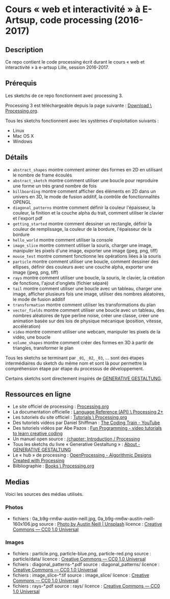 # Cours « web et interactivité » à E-Artsup, code processing (2016-2017)

## Description

Ce repo contient le code processing écrit durant le cours « web et interactivité » à e-artsup Lille, session 2016-2017.

## Prérequis

Les sketchs de ce repo fonctionnent avec processing 3.

Processing 3 est téléchargeable depuis la page suivante : [Download \ Processing.org](https://processing.org/download/?processing).

Tous les sketchs fonctionnent avec les systèmes d'exploitation suivants :
- Linux
- Mac OS X
- Windows

## Détails

- `abstract_shapes` montre comment animer des formes en 2D en utilisant le nombre de frame écoulés
- `abstract_sketch` montre comment utiliser une boucle pour reproduire une forme un très grand nombre de fois
- `billboarding` montre comment afficher des éléments en 2D dans un univers en 3D, le mode de fusion additif, la contrôle de fonctionnalités OPENGL
- `diagonal_patterns` montre comment définir la couleur l'épaisseur, la couleur, la finition et la couche alpha du trait, comment utiliser le clavier et l'export pdf
- `getting_started` montre comment dessiner un rectangle, définir la couleur de remplissage, la couleur de la bordure, l'épaisseur de la bordure
- `hello_world` montre comment utiliser la console
- `image_slice` montre comment utiliser la souris, charger une image, manipuler les pixels d'une image, exporter une image (jpeg, png, tiff)
- `mouse_test` montre comment fonctionne les opérations liées à la souris
- `particle` montre comment utiliser une boucle, comment dessiner des ellipses, définir des couleurs avec une couche alpha, exporter une image (jpeg, png, tiff)
- `rays` montre comment utiliser une boucle, la souris, le clavier, la création de fonctions, l'ajout d'onglets (fichier séparé)
- `tail` montre comment utiliser une boucle avec un tableau, charger une image, afficher plusieurs fois une image, utiliser des nombres aléatoires, le mode de fusion additif
- `transformation` montre comment utiliser les transformations du plan
- `vector_fields` montre comment utiliser une boucle avec un tableau, des nombres aléatoires de type perline noise, créer une classe, créer une animation basée sur des lois de physique mécanique (position, vitesse, accélération)
- `video` montre comment utiliser une webcam, manipuler les pixels de la vidéo, une boucle
- `volume_shapes` montre comment créer des formes en 3D à partir de triangles, transformer le plan

Tous les sketchs se terminant par `_01`, `_02`, `_03`, ... sont des étapes intermédiaires du sketch du même nom et sont là pour permettre la compréhension étape par étape du processus de développement.

Certains sketchs sont directement inspirés de [GENERATIVE GESTALTUNG](http://www.generative-gestaltung.de/).

## Ressources en ligne

- Le site officiel de processing : [Processing.org](https://processing.org/)
- La documentation officielle : [Language Reference (API) \ Processing 2+](https://processing.org/reference/)
- Les tutoriels du site officiel : [Tutorials \ Processing.org](https://processing.org/tutorials/)
- Des tutoriels vidéos par Daniel Shiffman : [The Coding Train - YouTube](https://www.youtube.com/user/shiffman)
- Des tutoriels vidéos par Abe Pazos : [Fun Programming - video tutorials to learn creative coding](https://www.funprogramming.org/)
- Un manuel open source : [/chapter: Introduction / Processing](https://fr.flossmanuals.net/processing/introduction/)
- Tous les sketchs du livre « Generative Gestaltung » : [About - GENERATIVE GESTALTUNG](http://www.generative-gestaltung.de/)
- Le « hub » de processing : [OpenProcessing - Algorithmic Designs Created with Processing](https://www.openprocessing.org/)
- Bilbliographie : [Books \ Processing.org](https://processing.org/books/)

## Medias

Voici les sources des médias utilisés.

### Photos

- fichiers : 0a_b9g-rm6w-austin-neill.jpg, 0a_b9g-rm6w-austin-neill-160x106.jpg
  source : [Photo by Austin Neill | Unsplash](https://unsplash.com/?photo=0A_b9G-Rm6w)
  licence : [Creative Commons — CC0 1.0 Universal](https://creativecommons.org/publicdomain/zero/1.0/)

### Images

- fichiers : particle.png, particle-blue.png, particle-red.png
  source : particle/data/
  licence : [Creative Commons — CC0 1.0 Universal](https://creativecommons.org/publicdomain/zero/1.0/)
- fichiers : diagonal_patterns-*.pdf
  source : diagonal_patterns/
  licence : [Creative Commons — CC0 1.0 Universal](https://creativecommons.org/publicdomain/zero/1.0/)
- fichiers : image_slice-*.tif
  source : image_slice/
  licence : [Creative Commons — CC0 1.0 Universal](https://creativecommons.org/publicdomain/zero/1.0/)
- fichiers : rays-*.pdf
  source : rays/
  licence : [Creative Commons — CC0 1.0 Universal](https://creativecommons.org/publicdomain/zero/1.0/)

